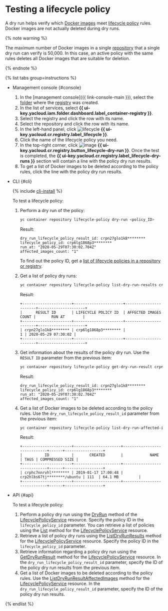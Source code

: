 # Testing a lifecycle policy

A dry run helps verify which [Docker images](../../concepts/docker-image.md) meet [lifecycle policy](../../concepts/lifecycle-policy.md) rules. Docker images are not actually deleted during dry runs.

{% note warning %}

The maximum number of Docker images in a single [repository](../../concepts/repository.md) that a single dry run can verify is 50,000. In this case, an active policy with the same rules deletes all Docker images that are suitable for deletion.

{% endnote %}

{% list tabs group=instructions %}

- Management console {#console}

  1. In the [management console]({{ link-console-main }}), select the [folder](../../../resource-manager/concepts/resources-hierarchy.md#folder) where the [registry](../../concepts/registry.md) was created.
  1. In the list of services, select **{{ ui-key.yacloud.iam.folder.dashboard.label_container-registry }}**.
  1. Select the registry and click the row with its name.
  1. Select the repository and click the row with its name.
  1. In the left-hand panel, click ![lifecycle](../../../_assets/console-icons/arrows-rotate-right.svg) **{{ ui-key.yacloud.cr.registry.label_lifecycle }}**.
  1. Click the name of the lifecycle policy you need.
  1. In the top-right corner, click ![image](../../../_assets/console-icons/play-fill.svg) **{{ ui-key.yacloud.cr.registry.button_lifecycle-dry-run }}**. Once the test is completed, the **{{ ui-key.yacloud.cr.registry.label_lifecycle-dry-runs }}** section will contain a line with the policy dry run results.
  1. To get a list of Docker images to be deleted according to the policy rules, click the line with the policy dry run results.

- CLI {#cli}

  {% include [cli-install](../../../_includes/cli-install.md) %}

  To test a lifecycle policy:
  1. Perform a dry run of the policy:

     ```bash
     yc container repository lifecycle-policy dry-run <policy_ID>
     ```

     Result:

     ```text
     dry_run_lifecycle_policy_result_id: crpn27glo1k8********
     lifecycle_policy_id: crp6lg1868p3********
     run_at: "2020-05-29T07:30:02.704Z"
     affected_images_count: "1"
     ```

     To find out the policy ID, get a [list of lifecycle policies in a repository or registry](lifecycle-policy-list.md#lifecycle-policy-list).
  1. Get a list of policy dry runs:

     ```bash
     yc container repository lifecycle-policy list-dry-run-results crp6lg1868p3********
     ```

     Result:

     ```text
     +----------------------+----------------------+-----------------------+---------------------+
     |      RESULT ID       | LIFECYCLE POLICY ID  | AFFECTED IMAGES COUNT |       RUN AT        |
     +----------------------+----------------------+-----------------------+---------------------+
     | crpn27glo1k8******** | crp6lg1868p3******** |                     1 | 2020-05-29 07:30:02 |
     +----------------------+----------------------+-----------------------+---------------------+
     ```

  1. Get information about the results of the policy dry run. Use the `RESULT ID` parameter from the previous item:

     ```bash
     yc container repository lifecycle-policy get-dry-run-result crpn27glo1k8********
     ```

     Result:

     ```text
     dry_run_lifecycle_policy_result_id: crpn27glo1k8********
     lifecycle_policy_id: crp6lg1868p3********
     run_at: "2020-05-29T07:30:02.704Z"
     affected_images_count: "1"
     ```

  1. Get a list of Docker images to be deleted according to the policy rules. Use the `dry_run_lifecycle_policy_result_id` parameter from the previous item:

     ```bash
     yc container repository lifecycle-policy list-dry-run-affected-images crpn27glo1k8********
     ```

     Result:

     ```text
     +----------------------+---------------------+-----------------------------+------+-----------------+
     |          ID          |       CREATED       |            NAME             | TAGS | COMPRESSED SIZE |
     +----------------------+---------------------+-----------------------------+------+-----------------+
     | crphc7nnrvhl******** | 2019-01-17 17:00:48 | crp2hlbs67tj********/ubuntu | 111  | 64.1 MB         |
     +----------------------+---------------------+-----------------------------+------+-----------------+
     ```

- API {#api}

  To test a lifecycle policy:
  1. Perform a policy dry run using the [DryRun](../../api-ref/grpc/lifecycle_policy_service.md#DryRun) method of the [LifecyclePolicyService](../../api-ref/grpc/lifecycle_policy_service.md) resource. Specify the policy ID in the `lifecycle_policy_id` parameter. You can retrieve a list of policies using the [List](../../api-ref/grpc/lifecycle_policy_service.md#List) method for the [LifecyclePolicyService](../../api-ref/grpc/lifecycle_policy_service.md) resource.
  1. Retrieve a list of policy dry runs using the [ListDryRunResults](../../api-ref/grpc/lifecycle_policy_service.md#ListDryRunResults) method for the [LifecyclePolicyService](../../api-ref/grpc/lifecycle_policy_service.md) resource. Specify the policy ID in the `lifecycle_policy_id` parameter.
  1. Retrieve information regarding a policy dry run using the [GetDryRunResult](../../api-ref/grpc/lifecycle_policy_service.md#GetDryRunResult) method for the [LifecyclePolicyService](../../api-ref/grpc/lifecycle_policy_service.md) resource. In the `dry_run_lifecycle_policy_result_id` parameter, specify the ID of the policy dry run results from the previous item.
  1. Get a list of Docker images to be deleted according to the policy rules. Use the [ListDryRunResultAffectedImages](../../api-ref/grpc/lifecycle_policy_service.md#ListDryRunResultAffectedImages) method for the [LifecyclePolicyService](../../api-ref/grpc/lifecycle_policy_service.md) resource. In the `dry_run_lifecycle_policy_result_id` parameter, specify the ID of the policy dry run results.

{% endlist %}